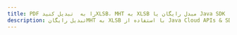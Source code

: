---title: PDF را به  تبدیل کنیدXLSB، MHT به XLSB مبدل رایگان یا Java SDKdescription: تبدیل رایگانMHT به XLSB با استفاده از Java Cloud APIs & SDK همچنین اسناد PDF را در Cloud ایجاد، ویرایش و رندر کنید.---